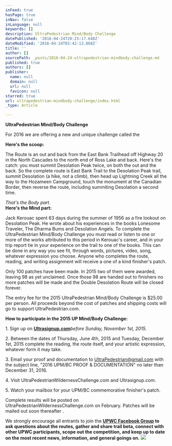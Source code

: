 ```yaml
---
inFeed: true
hasPage: true
inNav: false
inLanguage: null
keywords: []
description: UltraPedestrian Mind/Body Challenge
datePublished: '2016-04-24T20:25:17.648Z'
dateModified: '2016-04-24T03:42:13.868Z'
title: ''
author: []
sourcePath: _posts/2016-04-24-ultrapedestrian-mindbody-challenge.md
published: true
authors: []
publisher:
  name: null
  domain: null
  url: null
  favicon: null
starred: true
url: ultrapedestrian-mindbody-challenge/index.html
_type: Article

---
```

**UltraPedestrian Mind/Body Challenge**

For 2016 we are offering a new and unique challenge called the

**Here's the scoop:**

The Route is an out and back from the East Bank Trailhead off Highway 20 in the North Cascades to the north end of Ross Lake and back. Here's the catch: you must summit Desolation Peak twice, on both the out and the back. So the complete route is East Bank Trail to the Desolation Peak trail, summit Desolation (a hike, not a climb), then head up Lightning Creek all the way to the Hozameen Campground, touch the monument at the Canadian Border, then reverse the route, including summiting Desolation a second time.

_That's the Body part._  
**Here's the Mind part:**

Jack Kerouac spent 63 days during the summer of 1956 as a fire lookout on Desolation Peak. He wrote about his experiences in the books Lonesome Traveler, The Dharma Bums and Desolation Angels. To complete the UltraPedestrian Mind/Body Challenge you must read or listen to one or more of the works attributed to this period in Kerouac's career, and in your trip report tie in your experience on the trail to one of the books. This can be done in any way you see fit, through words, pictures, video, song, whatever expression you choose. Anyone who completes the route, reading, and writing assignment will receive a one of a kind finisher's patch.

Only 100 patches have been made. In 2015 two of them were awarded, leaving 98 as yet unclaimed. Once those 98 are handed out to finishers no more patches will be made and the Double Desolation Route will be closed forever.

The entry fee for the 2015 UltraPedestrian Mind/Body Challenge is $25.00 per person. All proceeds beyond the cost of patches and shipping costs will go to support UltraPedestrian.com.

**How to participate in the 2015 UP Mind/Body Challenge:**

1\. Sign up on **[Ultrasignup.com][0]**_before Sunday, November 1st, 2015\._

2\. Between the dates of Thursday, June 4th, 2015 and Tuesday, December 1st, 2015 complete the reading, the route itself, and your artistic expression, whatever form it may take.

3\. Email your proof and documentation to UltraPedestrian@gmail.com with the subject line, "2016 UPM/BC PROOF & DOCUMENTATION" no later than December 31, 2016\.

4\. Visit UltraPedestrianWildernessChallenge.com and Ultrasignup.com.

5\. Watch your mailbox for your UPM/BC commemorative finisher's patch.

Complete results will be posted on UltraPedestrianWildernessChallenge.com on February. Patches will be mailed out soon thereafter .

We strongly encourage all entrants to join the **[UPWC Facebook Group][1] to ask questions about the routes, gather and share trail beta, connect with other UPWC participants, scope out the competition, and keep up to date on the most recent news, information, and general goings on.**
![](https://the-grid-user-content.s3-us-west-2.amazonaws.com/ac6aabb2-ced4-40f9-ab0a-018455c58cda.png)

[0]: https://ultrasignup.com/register.aspx?did=33653
[1]: null